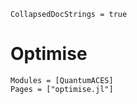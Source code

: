 ```@meta
CollapsedDocStrings = true
```

# Optimise

```@autodocs
Modules = [QuantumACES]
Pages = ["optimise.jl"]
```